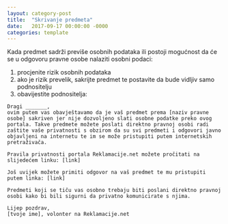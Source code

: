 ```yaml
---
layout: category-post
title:  "Skrivanje predmeta"
date:   2017-09-17 00:00:00 -0000
categories: template
---
```


Kada predmet sadrži previše osobnih podataka ili postoji mogućnost da će se u odgovoru pravne osobe nalaziti osobni podaci:

1. procjenite rizik osobnih podataka
2. ako je rizik prevelik, sakrijte predmet te postavite da bude vidljiv samo podnositelju
3. obavijestite podnositelja:

```
Dragi _______,
ovim putem vas obavještavamo da je vaš predmet prema [naziv pravne osobe] sakriven jer nije dozvoljeno slati osobne podatke preko ovog portala. Takve predmete možete poslati direktno pravnoj osobi radi zaštite vaše privatnosti s obzirom da su svi predmeti i odgovori javno objavljeni na internetu te im se može pristupiti putem internetskih pretraživača.

Pravila privatnosti portala Reklamacije.net možete pročitati na slijedećem linku: [link]

Još uvijek možete primiti odgovor na vaš predmet te mu pristupiti putem linka: [link]

Predmeti koji se tiču vas osobno trebaju biti poslani direktno pravnoj osobi kako bi bili sigurni da privatno komunicirate s njima.

Lijep pozdrav,
[tvoje ime], volonter na Reklamacije.net
```

